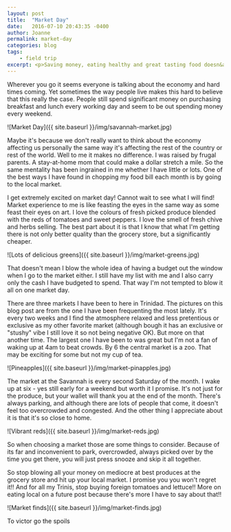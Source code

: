 ```yaml
---
layout: post
title:  "Market Day"
date:   2016-07-10 20:43:35 -0400
author: Joanne
permalink: market-day
categories: blog
tags:
    - field trip
excerpt: <p>Saving money, eating healthy and great tasting food doesn&apos;t have to be difficult. Local markets are the key.</p>
---
```


Wherever you go it seems everyone is talking about the economy and hard times coming. Yet sometimes the way people live  makes this hard to believe that this really the case. People still spend significant money on purchasing breakfast and lunch every working day and seem to be out spending money every weekend.  

![Market Day]({{ site.baseurl }}/img/savannah-market.jpg)

Maybe it's because we don't really want to think about the economy affecting us personally the same way it's affecting the rest of the country or rest of the world. Well to me it makes no difference. I was raised by frugal parents. A stay-at-home mom that could make a dollar stretch a mile. So the same mentality has been ingrained in me whether I have little or lots. One of the best ways I have found in chopping my food bill each month is by going to the local market.   

I get extremely excited on market day! Cannot wait to see what I will find! Market experience to me is like feasting the eyes in the same way as some feast their eyes on art. I love the colours of fresh picked produce blended with the reds of tomatoes and sweet peppers. I love the smell of fresh chive and herbs selling. The best part about it is that I know that what I'm getting there is not only better quality than the grocery store, but a significantly cheaper.

![Lots of delicious greens]({{ site.baseurl }}/img/market-greens.jpg)

That doesn't mean I blow the whole idea of having a budget out the window when I go to the market either.  I still have my list with me and I also carry only the cash I have budgeted to spend. That way I'm not tempted to blow it all on one market day.

There are three markets I have been to here in Trinidad. The pictures on this blog post are from the one I have been frequenting the most lately. It's every two weeks and I find the atmosphere relaxed and less pretentious or exclusive as my other favorite market (although bough it has an exclusive or "stushy" vibe I still love it so not being negative OK). But more on that another time. The largest one I have been to was great but I'm not a fan of waking up at 4am to beat crowds. By 6 the central market is a zoo. That may be exciting for some but not my cup of tea.  

![Pineapples]({{ site.baseurl }}/img/market-pinapples.jpg)

The market at the Savannah is every second Saturday of the month. I wake up at six - yes still early for a weekend but worth it I promise. It's not just for the produce, but your wallet will thank you at the end of the month. There's always parking, and although there are lots of people that come, it doesn't feel too overcrowded and congested. And the other thing I appreciate about it is that it's so close to home.  

![Vibrant reds]({{ site.baseurl }}/img/market-reds.jpg)


So when choosing a market those are some things to consider. Because of its far and inconvenient to park, overcrowded, always picked over by the time you get there, you will just press snooze and skip it all together.

So stop blowing all your money on mediocre at best produces at the grocery store and hit up your local market. I promise you you won't regret it!! And for all my Trinis, stop buying foreign tomatoes and lettuce!! More on eating local on a future post because there's more I have to say about that!!

![Market finds]({{ site.baseurl }}/img/market-finds.jpg)
<caption>To victor go the spoils</caption>
